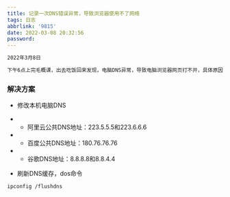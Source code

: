 ```yaml
---
title: 记录一次DNS错误异常，导致浏览器使用不了网络
tags: 日志
abbrlink: '9815'
date: 2022-03-08 20:32:56
password:
---
```




~~~tex
2022年3月8日

下午6点上完毛概课，出去吃饭回来发现，电脑DNS异常，导致电脑浏览器网页打不开，具体原因未知。

~~~



### 解决方案

* 修改本机电脑DNS

* * 阿里云公共DNS地址：223.5.5.5和223.6.6.6
* * 百度公共DNS地址：180.76.76.76
* * 谷歌DNS地址：8.8.8.8和8.8.4.4


* 刷新DNS缓存，dos命令


~~~dos
ipconfig /flushdns
~~~

